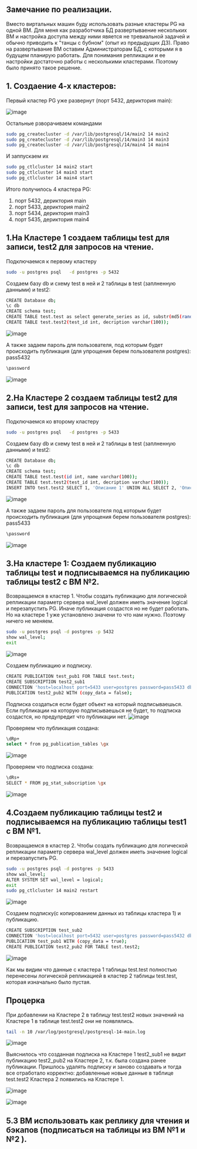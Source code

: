 ## Замечание по реализации. 
Вместо виртальных машин буду использовать разные кластеры PG на одной ВМ. Для меня как разработчика БД развертываение нескольких ВМ и настройка доступа между ними явяется не тревиальной задачей и обычно приводить к "танцы с бубном" (опыт из предыдущих ДЗ). Право на развертывание ВМ оставим Администраторам БД, с которыми я в будущем планирую работать. Для понимания репликации и ее настройки достаточно работы с несколькими кластерами. Поэтому было принято такое решение. 

## 1. Создаение 4-х кластеров:

Первый кластер PG уже развернут (порт 5432, дериктория main):

![image](https://github.com/user-attachments/assets/8d41a60a-e964-403f-84fa-639b41bb6fd7)

Остальные рзворачиваем командами 
```bash
sudo pg_createcluster -d /var/lib/postgresql/14/main2 14 main2
sudo pg_createcluster -d /var/lib/postgresql/14/main3 14 main3
sudo pg_createcluster -d /var/lib/postgresql/14/main4 14 main4
```
И заппускаем их
```bash
sudo pg_ctlcluster 14 main2 start
sudo pg_ctlcluster 14 main3 start
sudo pg_ctlcluster 14 main4 start
```
Итого получилось 4 кластера PG:
1. порт 5432, дериктория main
2. порт 5433, дериктория main2
3. порт 5434, дериктория main3
4. порт 5435, дериктория main4

## 1.На Кластере 1 создаем таблицы test для записи, test2 для запросов на чтение.
Подключаемся к первому кластеру
```bash
sudo -u postgres psql	-d postgres -p 5432
```
Cоздаем базу db и схему test в ней и 2 таблицы в test (заплненную данными) и test2:
```bash
CREATE Database db;
\c db
CREATE schema test;
CREATE TABLE test.test as select generate_series as id, substr(md5(random()::text), 1, 25)::varchar(100) as name from generate_series(1,5,1);
CREATE TABLE test.test2(test_id int, decription varchar(100));
```
![image](https://github.com/user-attachments/assets/24d448ea-54fd-49b5-8ba9-cef2b164c829)

А также задаем пароль для пользователя, под которым будет происходить публикация (для упрощения берем пользователя postgres): pass5432
```bash
\password
```
![image](https://github.com/user-attachments/assets/3110fec8-bb01-44d8-9a8c-9ad19dab8e04)

## 2.На Кластере 2 создаем таблицы test2 для записи, test для запросов на чтение.
Подключаемся ко второму кластеру
```bash
sudo -u postgres psql	-d postgres -p 5433
```
Cоздаем базу db и схему test в ней и 2 таблицы в test (заплненную данными) и test2:
```bash
CREATE Database db;
\c db
CREATE schema test;
CREATE TABLE test.test(id int, name varchar(100));
CREATE TABLE test.test2(test_id int, decription varchar(100));
INSERT INTO test.test2 SELECT 1, 'Описание 1' UNION ALL SELECT 2, 'Описание 2';
```
![image](https://github.com/user-attachments/assets/47c0aed8-2e51-455b-a612-52dcb0b96dd5)

А также задаем пароль для пользователя под которым будет происходить публикация (для упрощения берем пользователя postgres): pass5433 
```bash
\password
```
![image](https://github.com/user-attachments/assets/c595e137-49a2-45ab-b53c-dd94acaa808f)


## 3.На кластере 1: Создаем публикацию таблицы test и подписываемся на публикацию таблицы test2 с ВМ №2.
Возвращаемся в кластер 1. Чтобы создать публикацию для логической репликации параметр сервера wal_level должен иметь значение logical и перезапустить PG. 
Иначе публикация создастся но не будет работать.
Но на кластере 1 уже установлено значени то что нам нужно. Поэтому ничего не меняем.
```bash
sudo -u postgres psql -d postgres -p 5432
show wal_level;
exit
```
![image](https://github.com/user-attachments/assets/ea0f459a-f77c-427c-827a-0d34711f509d)

Создаем публикацию и подписку.
```bash
CREATE PUBLICATION test_pub1 FOR TABLE test.test;
CREATE SUBSCRIPTION test2_sub1 
CONNECTION 'host=localhost port=5433 user=postgres password=pass5433 dbname=db' 
PUBLICATION test2_pub2 WITH (copy_data = false);
```
Подписка создаться если будет объект на который подписываешься. Если публикации на которую подписываешься не будет, то подписка создастся, но предупредит что публикации нет. 
![image](https://github.com/user-attachments/assets/8576d99b-7c1e-44f3-848c-d8b1cee0f9b4)

Проверяем что публикация создана:
```bash
\dRp+
select * from pg_publication_tables \gx
```
![image](https://github.com/user-attachments/assets/9f8b3dcd-d90e-4128-8a6c-a642f9aaa9aa)

Проверяем что подписка создана:
```bash
\dRs+
SELECT * FROM pg_stat_subscription \gx
```
![image](https://github.com/user-attachments/assets/bdd1cbff-b7e8-4949-bb8f-20ab468e80ee)

## 4.Создаем публикацию таблицы test2 и подписываемся на публикацию таблицы test1 с ВМ №1.
Возвращаемся в кластер 2. Чтобы создать публикацию для логической репликации параметр сервера wal_level должен иметь значение logical и перезапустить PG. 
```bash
sudo -u postgres psql -d postgres -p 5433
show wal_level;
ALTER SYSTEM SET wal_level = logical;
exit
sudo pg_ctlcluster 14 main2 restart
```
![image](https://github.com/user-attachments/assets/2bab2a31-f1e3-4383-9c5c-e3e7bfb9e8c8)

Создаем подписку(с копированием данных из таблицы кластера 1) и публикацию.
```bash
CREATE SUBSCRIPTION test_sub2 
CONNECTION 'host=localhost port=5432 user=postgres password=pass5432 dbname=db' 
PUBLICATION test_pub1 WITH (copy_data = true);
CREATE PUBLICATION test2_pub2 FOR TABLE test.test2;
```
![image](https://github.com/user-attachments/assets/7b9c9023-4b62-4b7f-b72f-fd5432243382)

Как мы видим что данные с кластера 1 таблицы test.test полностью перенесены логической репликацией в кластер 2 таблицы test.test, которая изначально было пустая.

## Процерка
При добавлении на Кластере 2 в таблицу test.test2 новых значений на Кластере 1 в таблице test.test2 они не появлялись.
```bash
tail -n 10 /var/log/postgresql/postgresql-14-main.log
```
![image](https://github.com/user-attachments/assets/80541624-e141-4a69-bb83-ae6f5b202ea7)

Выяснилось что созданная подписка на Кластере 1 test2_sub1 не видит публикацию test2_pub2 на Кластере 2, т.к. была создана ранее публикации. Пришлось удалять подписку и заново создавать и тогда все отработало корректно: добавленные новые данные в таблице test.test2 Кластера 2 появились на Кластере 1.

![image](https://github.com/user-attachments/assets/d89f8818-700b-419d-992d-aa6058ee45fd)

![image](https://github.com/user-attachments/assets/55b3dac7-f2f5-467b-a762-7d35cd74f75d)

## 5.3 ВМ использовать как реплику для чтения и бэкапов (подписаться на таблицы из ВМ №1 и №2 ).



